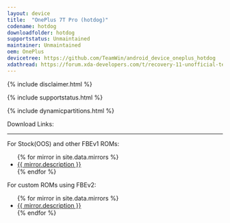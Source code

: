```yaml
---
layout: device
title:  "OnePlus 7T Pro (hotdog)"
codename: hotdog
downloadfolder: hotdog
supportstatus: Unmaintained
maintainer: Unmaintained
oem: OnePlus
devicetree: https://github.com/TeamWin/android_device_oneplus_hotdog
xdathread: https://forum.xda-developers.com/t/recovery-11-unofficial-teamwin-recovery-project-7t-7t-pro.4299171/
---
```


{% include disclaimer.html %}

{% include supportstatus.html %}

{% include dynamicpartitions.html %}

<html>
<div class='page-heading' id='download'>Download Links:</div>
<hr />
<p class="text">For Stock(OOS) and other FBEv1 ROMs:</p>
<ul>
{% for mirror in site.data.mirrors %}
  <li>
    <a href="{{ mirror.baseurl }}hotdog">
      {{ mirror.description }}
    </a>
  </li>
{% endfor %}
</ul>
<p class="text">For custom ROMs using FBEv2:</p>
<ul>
{% for mirror in site.data.mirrors %}
  <li>
    <a href="{{ mirror.baseurl }}hotdogv2">
      {{ mirror.description }}
    </a>
  </li>
{% endfor %}
</ul>
</html>
